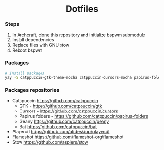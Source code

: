 <h1 align="center">
  Dotfiles
</h1>

### Steps

1. In Archcraft, clone this repository and initialize bspwm submodule
2. Install dependencies
3. Replace files with GNU stow
4. Reboot bspwm

### Packages

```bash
# Install packages
yay -S catppuccin-gtk-theme-mocha catppuccin-cursors-mocha papirus-folders-catppuccin-git playerctl flameshot stow sct
```

### Packages repositories

- Catppuccin https://github.com/catppuccin
  - GTK - https://github.com/catppuccin/gtk
  - Cursors - https://github.com/catppuccin/cursors
  - Papirus folders - https://github.com/catppuccin/papirus-folders
  - Geany https://github.com/catppuccin/geany
  - Bat https://github.com/catppuccin/bat
- Playerctl https://github.com/altdesktop/playerctl
- Flameshot https://github.com/flameshot-org/flameshot
- Stow https://github.com/aspiers/stow
